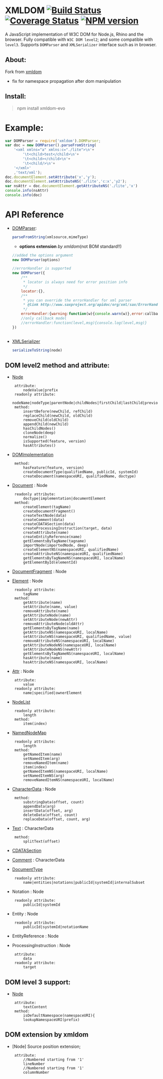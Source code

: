 # XMLDOM [![Build Status](https://secure.travis-ci.org/bigeasy/xmldom.png?branch=master)](http://travis-ci.org/bigeasy/xmldom) [![Coverage Status](https://coveralls.io/repos/bigeasy/xmldom/badge.png?branch=master)](https://coveralls.io/r/bigeasy/xmldom) [![NPM version](https://badge.fury.io/js/xmldom.png)](http://badge.fury.io/js/xmldom)

A JavaScript implementation of W3C DOM for Node.js, Rhino and the browser. Fully
compatible with `W3C DOM level2`; and some compatible with `level3`. Supports
`DOMParser` and `XMLSerializer` interface such as in browser.

About:
-------
Fork from [xmldom](https://github.com/jindw/xmldom)
* fix for namespace propagation after dom manipulation

Install:
-------
>npm install xmldom-evo

Example:
====
```javascript
var DOMParser = require('xmldom').DOMParser;
var doc = new DOMParser().parseFromString(
    '<xml xmlns="a" xmlns:c="./lite">\n'+
        '\t<child>test</child>\n'+
        '\t<child></child>\n'+
        '\t<child/>\n'+
    '</xml>'
    ,'text/xml');
doc.documentElement.setAttribute('x','y');
doc.documentElement.setAttributeNS('./lite','c:x','y2');
var nsAttr = doc.documentElement.getAttributeNS('./lite','x')
console.info(nsAttr)
console.info(doc)
```
API Reference
=====

 * [DOMParser](https://developer.mozilla.org/en/DOMParser):

	```javascript
	parseFromString(xmlsource,mimeType)
	```
	* **options extension** _by xmldom_(not BOM standard!!)

	```javascript
	//added the options argument
	new DOMParser(options)
	
	//errorHandler is supported
	new DOMParser({
		/**
		 * locator is always need for error position info
		 */
		locator:{},
		/**
		 * you can override the errorHandler for xml parser
		 * @link http://www.saxproject.org/apidoc/org/xml/sax/ErrorHandler.html
		 */
		errorHandler:{warning:function(w){console.warn(w)},error:callback,fatalError:callback}
		//only callback model
		//errorHandler:function(level,msg){console.log(level,msg)}
	})
		
	```

 * [XMLSerializer](https://developer.mozilla.org/en/XMLSerializer)
 
	```javascript
	serializeToString(node)
	```
DOM level2 method and attribute:
------

 * [Node](http://www.w3.org/TR/2000/REC-DOM-Level-2-Core-20001113/core.html#ID-1950641247)
	
		attribute:
			nodeValue|prefix
		readonly attribute:
			nodeName|nodeType|parentNode|childNodes|firstChild|lastChild|previousSibling|nextSibling|attributes|ownerDocument|namespaceURI|localName
		method:	
			insertBefore(newChild, refChild)
			replaceChild(newChild, oldChild)
			removeChild(oldChild)
			appendChild(newChild)
			hasChildNodes()
			cloneNode(deep)
			normalize()
			isSupported(feature, version)
			hasAttributes()

 * [DOMImplementation](http://www.w3.org/TR/2000/REC-DOM-Level-2-Core-20001113/core.html#ID-102161490)
		
		method:
			hasFeature(feature, version)
			createDocumentType(qualifiedName, publicId, systemId)
			createDocument(namespaceURI, qualifiedName, doctype)

 * [Document](http://www.w3.org/TR/2000/REC-DOM-Level-2-Core-20001113/core.html#i-Document) : Node
		
		readonly attribute:
			doctype|implementation|documentElement
		method:
			createElement(tagName)
			createDocumentFragment()
			createTextNode(data)
			createComment(data)
			createCDATASection(data)
			createProcessingInstruction(target, data)
			createAttribute(name)
			createEntityReference(name)
			getElementsByTagName(tagname)
			importNode(importedNode, deep)
			createElementNS(namespaceURI, qualifiedName)
			createAttributeNS(namespaceURI, qualifiedName)
			getElementsByTagNameNS(namespaceURI, localName)
			getElementById(elementId)

 * [DocumentFragment](http://www.w3.org/TR/2000/REC-DOM-Level-2-Core-20001113/core.html#ID-B63ED1A3) : Node
 * [Element](http://www.w3.org/TR/2000/REC-DOM-Level-2-Core-20001113/core.html#ID-745549614) : Node
		
		readonly attribute:
			tagName
		method:
			getAttribute(name)
			setAttribute(name, value)
			removeAttribute(name)
			getAttributeNode(name)
			setAttributeNode(newAttr)
			removeAttributeNode(oldAttr)
			getElementsByTagName(name)
			getAttributeNS(namespaceURI, localName)
			setAttributeNS(namespaceURI, qualifiedName, value)
			removeAttributeNS(namespaceURI, localName)
			getAttributeNodeNS(namespaceURI, localName)
			setAttributeNodeNS(newAttr)
			getElementsByTagNameNS(namespaceURI, localName)
			hasAttribute(name)
			hasAttributeNS(namespaceURI, localName)

 * [Attr](http://www.w3.org/TR/2000/REC-DOM-Level-2-Core-20001113/core.html#ID-637646024) : Node
	
		attribute:
			value
		readonly attribute:
			name|specified|ownerElement

 * [NodeList](http://www.w3.org/TR/2000/REC-DOM-Level-2-Core-20001113/core.html#ID-536297177)
		
		readonly attribute:
			length
		method:
			item(index)
	
 * [NamedNodeMap](http://www.w3.org/TR/2000/REC-DOM-Level-2-Core-20001113/core.html#ID-1780488922)

		readonly attribute:
			length
		method:
			getNamedItem(name)
			setNamedItem(arg)
			removeNamedItem(name)
			item(index)
			getNamedItemNS(namespaceURI, localName)
			setNamedItemNS(arg)
			removeNamedItemNS(namespaceURI, localName)
		
 * [CharacterData](http://www.w3.org/TR/2000/REC-DOM-Level-2-Core-20001113/core.html#ID-FF21A306) : Node
	
		method:
			substringData(offset, count)
			appendData(arg)
			insertData(offset, arg)
			deleteData(offset, count)
			replaceData(offset, count, arg)
		
 * [Text](http://www.w3.org/TR/2000/REC-DOM-Level-2-Core-20001113/core.html#ID-1312295772) : CharacterData
	
		method:
			splitText(offset)
			
 * [CDATASection](http://www.w3.org/TR/2000/REC-DOM-Level-2-Core-20001113/core.html#ID-667469212)
 * [Comment](http://www.w3.org/TR/2000/REC-DOM-Level-2-Core-20001113/core.html#ID-1728279322) : CharacterData
	
 * [DocumentType](http://www.w3.org/TR/2000/REC-DOM-Level-2-Core-20001113/core.html#ID-412266927)
	
		readonly attribute:
			name|entities|notations|publicId|systemId|internalSubset
			
 * Notation : Node
	
		readonly attribute:
			publicId|systemId
			
 * Entity : Node
	
		readonly attribute:
			publicId|systemId|notationName
			
 * EntityReference : Node 
 * ProcessingInstruction : Node 
	
		attribute:
			data
		readonly attribute:
			target
		
DOM level 3 support:
-----

 * [Node](http://www.w3.org/TR/DOM-Level-3-Core/core.html#Node3-textContent)
		
		attribute:
			textContent
		method:
			isDefaultNamespace(namespaceURI){
			lookupNamespaceURI(prefix)

DOM extension by xmldom
---
 * [Node] Source position extension; 
		
		attribute:
			//Numbered starting from '1'
			lineNumber
			//Numbered starting from '1'
			columnNumber
